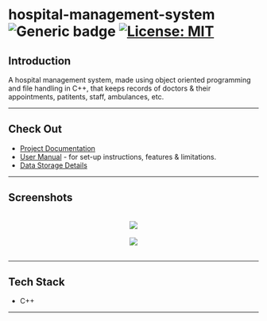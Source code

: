 # hospital-management-system &nbsp; ![Generic badge](https://img.shields.io/badge/University-Project-red.svg) [![License: MIT](https://img.shields.io/badge/License-MIT-yellow.svg)](https://en.wikipedia.org/wiki/MIT_License) <!--![views](https://visitor-badge.glitch.me/badge?page_id=code-chaser.hospital-management-system)--> &nbsp;
## Introduction
A hospital management system, made using object oriented programming and file handling in C++, that keeps records of doctors & their appointments, patitents, staff, ambulances, etc.

___


## Check Out
- [Project Documentation](https://github.com/code-chaser/hospital-management-system/blob/main/docs/project-documentation.md)
- [User Manual](https://github.com/code-chaser/hospital-management-system/blob/main/docs/user-manual.md) - for set-up instructions, features & limitations.
- [Data Storage Details](https://github.com/code-chaser/hospital-management-system/blob/main/data/README.md)

___


## Screenshots

<br>

<div style="text-align:center"><img src="https://user-images.githubusercontent.com/63065397/132137664-55123422-0230-493a-b7df-cac0a3188dc0.png" /></div>

<br>

<div style="text-align:center"><img src="https://user-images.githubusercontent.com/63065397/132137668-d66465a5-45f3-43bd-889c-9f056b3d7082.png" /></div>

<br>


___

## Tech Stack
* C++

___
